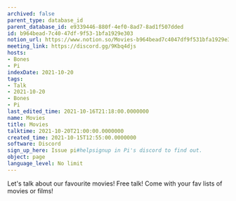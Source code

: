 ```yaml
---
archived: false
parent_type: database_id
parent_database_id: e9339446-880f-4ef0-8ad7-8ad1f507dded
id: b964bead-7c40-47df-9f53-1bfa1929e303
notion_url: https://www.notion.so/Movies-b964bead7c4047df9f531bfa1929e303
meeting_link: https://discord.gg/9Kbq4djs
hosts:
- Bones
- Pi
indexDate: 2021-10-20
tags:
- Talk
- 2021-10-20
- Bones
- Pi
last_edited_time: 2021-10-16T21:18:00.0000000
name: Movies
title: Movies
talktime: 2021-10-20T21:00:00.0000000
created_time: 2021-10-15T12:55:00.0000000
software: Discord
sign_up_here: Issue pi#helpsignup in Pi's discord to find out.
object: page
language_level: No limit
---
```


Let's talk about our favourite movies!
Free talk! Come with your fav lists of movies or films!


